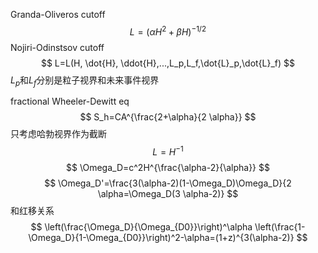 Granda-Oliveros cutoff
$$
L=(\alpha H^2+ \beta H)^{-1/2}
$$
Nojiri-Odinstsov cutoff
$$
L=L(H, \dot{H}, \ddot{H},...,L_p,L_f,\dot{L}_p,\dot{L}_f)
$$
$L_p$和$L_f$分别是粒子视界和未来事件视界

fractional Wheeler-Dewitt eq
$$
S_h=CA^{\frac{2+\alpha}{2 \alpha}}
$$
只考虑哈勃视界作为截断
$$
L=H^{-1}
$$
$$
\Omega_D=c^2H^{\frac{\alpha-2}{\alpha}}
$$
$$
\Omega_D'=\frac{3(\alpha-2)(1-\Omega_D)\Omega_D}{2 \alpha=\Omega_D(3 \alpha-2)}
$$
和红移关系
$$
\left(\frac{\Omega_D}{\Omega_{D0}}\right)^\alpha \left(\frac{1-\Omega_D}{1-\Omega_{D0}}\right)^2-\alpha=(1+z)^{3(\alpha-2)}
$$


